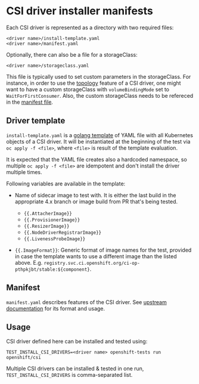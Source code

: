 # CSI driver installer manifests

Each CSI driver is represented as a directory with two required files:

```
<driver name>/install-template.yaml
<driver name>/manifest.yaml
```

Optionally, there can also be a file for a storageClass:

```
<driver name>/storageclass.yaml
```

This file is typically used to set custom parameters in the storageClass. For instance,
in order to use the [topology](https://kubernetes-csi.github.io/docs/topology.html)
feature of a CSI driver, one might want to have a custom storageClass with `volumeBindingMode`
set to `WaitForFirstConsumer`. Also, the custom storageClass needs to be refereced in the [manifest file](#manifest).

## Driver template
`install-template.yaml` is a [golang template](https://golang.org/pkg/text/template/) of YAML file with all Kubernetes objects of a CSI driver.
It will be instantiated at the beginning of the test via `oc apply -f <file>`, where `<file>` is result of the template evaluation.

It is expected that the YAML file creates also a hardcoded namespace, so multiple `oc apply -f <file>` are idempotent and don't install the driver multiple times.

Following variables are available in the template:

* Name of sidecar image to test with. It is either the last build in the appropriate 4.x branch or image build from PR that's being tested.
  * `{{.AttacherImage}}`
  * `{{.ProvisionerImage}}`
  * `{{.ResizerImage}}`
  * `{{.NodeDriverRegistrarImage}}`
  * `{{.LivenessProbeImage}}`

* `{{.ImageFormat}}`: Generic format of image names for the test, provided in case the template wants to use a different image than the listed above. E.g. `registry.svc.ci.openshift.org/ci-op-pthpkjbt/stable:${component}`.

## Manifest
`manifest.yaml` describes features of the CSI driver. See [upstream documentation](https://github.com/kubernetes/kubernetes/blob/master/test/e2e/storage/external/README.md) for its format and usage.

## Usage

CSI driver defined here can be installed and tested using:

```
TEST_INSTALL_CSI_DRIVERS=<driver name> openshift-tests run openshift/csi
```

Multiple CSI drivers can be installed & tested in one run, `TEST_INSTALL_CSI_DRIVERS` is comma-separated list.
